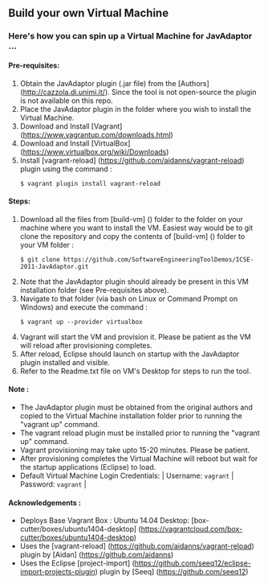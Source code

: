 ## Build your own Virtual Machine  

### Here's how you can spin up a Virtual Machine for JavAdaptor ...  

#### Pre-requisites:  
1. Obtain the JavAdaptor plugin (.jar file) from the [Authors] (http://cazzola.di.unimi.it/). Since the tool is not open-source the plugin is not available on this repo.  
2. Place the JavAdaptor plugin in the folder where you wish to install the Virtual Machine.  
3. Download and Install [Vagrant] (https://www.vagrantup.com/downloads.html)  
4. Download and Install [VirtualBox] (https://www.virtualbox.org/wiki/Downloads)  
5. Install [vagrant-reload] (https://github.com/aidanns/vagrant-reload) plugin using the command :  
    ```  
    $ vagrant plugin install vagrant-reload  
    ```  

#### Steps:  
1. Download all the files from [build-vm] () folder to the folder on your machine where you want to install the VM. Easiest way would be to git clone the repository and copy the contents of [build-vm] () folder to your VM folder :  
    ```  
    $ git clone https://github.com/SoftwareEngineeringToolDemos/ICSE-2011-JavAdaptor.git  
    ```  
2. Note that the JavAdaptor plugin should already be present in this VM installation folder (see Pre-requisites above).  
3. Navigate to that folder (via bash on Linux or Command Prompt on Windows) and execute the command :  
    ```  
    $ vagrant up --provider virtualbox  
    ```  
4. Vagrant will start the VM and provision it. Please be patient as the VM will reload after provisioning completes.  
5. After reload, Eclipse should launch on startup with the JavAdaptor plugin installed and visible.
6. Refer to the Readme.txt file on VM's Desktop for steps to run the tool.  

#### Note :   
 -  The JavAdaptor plugin must be obtained from the original authors and copied to the Virtual Machine installation folder prior to running the "vagrant up" command.
 -  The vagrant reload plugin must be installed prior to running the "vagrant up" command.
 -  Vagrant provisioning may take upto 15-20 minutes. Please be patient.
 -  After provisioning completes the Virtual Machine will reboot but wait for the startup applications (Eclipse) to load.  
 -  Default Virtual Machine Login Credentials:  | Username: `vagrant` | Password: `vagrant` |

#### Acknowledgements :  
 -  Deploys Base Vagrant Box : Ubuntu 14.04 Desktop: [box-cutter/boxes/ubuntu1404-desktop] (https://vagrantcloud.com/box-cutter/boxes/ubuntu1404-desktop)  
 -  Uses the [vagrant-reload] (https://github.com/aidanns/vagrant-reload) plugin by [Aidan] (https://github.com/aidanns)  
 -  Uses the Eclipse [project-import] (https://github.com/seeq12/eclipse-import-projects-plugin) plugin by [Seeq] (https://github.com/seeq12)  
